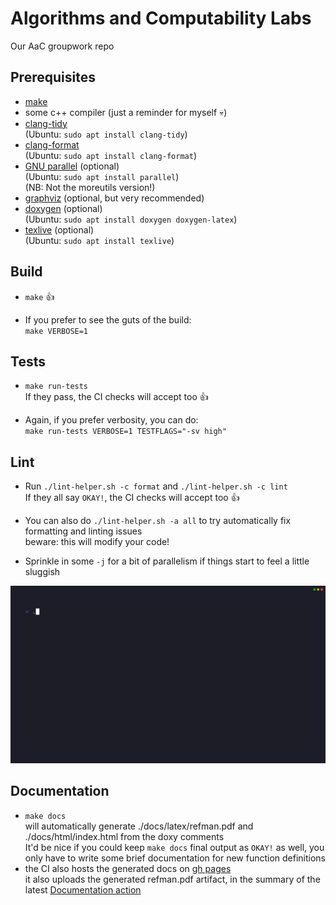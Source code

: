 # Algorithms and Computability Labs
Our AaC groupwork repo

## Prerequisites
- [make](https://www.gnu.org/software/make/)
- some c++ compiler (just a reminder for myself :skull:)
- [clang-tidy](https://clang.llvm.org/extra/clang-tidy/)  
(Ubuntu: `sudo apt install clang-tidy`)
- [clang-format](https://clang.llvm.org/docs/ClangFormat.html)  
(Ubuntu: `sudo apt install clang-format`)
- [GNU parallel](https://www.gnu.org/software/parallel) (optional)  
(Ubuntu: `sudo apt install parallel`)  
(NB: Not the moreutils version!)
- [graphviz](https://www.graphviz.org/download/#executable-packages) (optional, but very recommended)
- [doxygen](https://www.doxygen.nl/manual/install.html) (optional)  
(Ubuntu: `sudo apt install doxygen doxygen-latex`)
- [texlive](https://tug.org/texlive/) (optional)  
(Ubuntu: `sudo apt install texlive`)

## Build
- `make` :thumbsup:

- If you prefer to see the guts of the build:  
`make VERBOSE=1`

## Tests
- `make run-tests`  
If they pass, the CI checks will accept too :thumbsup:  

- Again, if you prefer verbosity, you can do:  
`make run-tests VERBOSE=1 TESTFLAGS="-sv high"`

## Lint
- Run `./lint-helper.sh -c format` and `./lint-helper.sh -c lint`  
If they all say `OKAY!`, the CI checks will accept too :thumbsup:  

- You can also do `./lint-helper.sh -a all` to try automatically fix formatting and linting issues  
beware: this will modify your code!

- Sprinkle in some `-j` for a bit of parallelism
if things start to feel a little sluggish

![Deployment Script demo](./extra_stuff/lint-helper-demo.gif)

## Documentation
- `make docs`  
will automatically generate ./docs/latex/refman.pdf and ./docs/html/index.html
from the doxy comments  
It'd be nice if you could keep `make docs` final output as `OKAY!` as well,
you only have to write some brief documentation for new function definitions
- the CI also hosts the generated docs on [gh pages](https://ekatwikz.github.io/Algorithms-and-Computability)  
it also uploads the generated refman.pdf artifact, in the summary of the latest [Documentation action](https://github.com/Ekatwikz/Algorithms-and-Computability/actions/workflows/documentation.yml)


